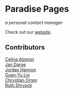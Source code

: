 # Paradise Pages
*a personal contact manager* 

Check out our [website](http://4331Paradise.com).

## Contributors
[Celina Alzenor](https://github.com/canadianbees)
<br> [Jan Darge](https://github.com/jdarge)
<br> [Jordan Hannon](https://github.com/Phinpack)
<br> [Guan-Yu Lin](https://github.com/GuanyuLin)
<br> [Chrystian Orren](https://github.com/ChrystianOrren0)
<br> [Ruth Shryock](https://github.com/RuthShryock)
